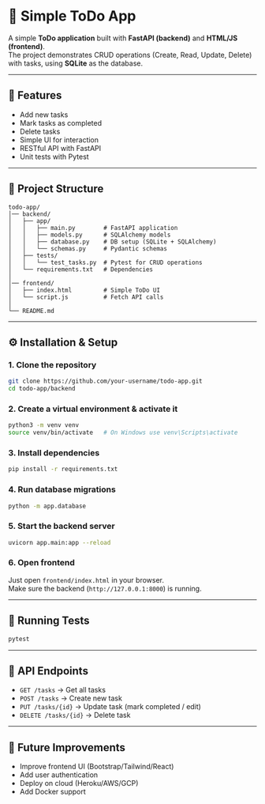 # 📝 Simple ToDo App

A simple **ToDo application** built with **FastAPI (backend)** and **HTML/JS (frontend)**.  
The project demonstrates CRUD operations (Create, Read, Update, Delete) with tasks, using **SQLite** as the database.

---

## 🚀 Features
- Add new tasks
- Mark tasks as completed
- Delete tasks
- Simple UI for interaction
- RESTful API with FastAPI
- Unit tests with Pytest

---

## 📂 Project Structure
```
todo-app/
│── backend/
│   ├── app/
│   │   ├── main.py        # FastAPI application
│   │   ├── models.py      # SQLAlchemy models
│   │   ├── database.py    # DB setup (SQLite + SQLAlchemy)
│   │   └── schemas.py     # Pydantic schemas
│   ├── tests/
│   │   └── test_tasks.py  # Pytest for CRUD operations
│   └── requirements.txt   # Dependencies
│
│── frontend/
│   ├── index.html         # Simple ToDo UI
│   └── script.js          # Fetch API calls
│
└── README.md
```

---

## ⚙️ Installation & Setup

### 1. Clone the repository
```bash
git clone https://github.com/your-username/todo-app.git
cd todo-app/backend
```

### 2. Create a virtual environment & activate it
```bash
python3 -m venv venv
source venv/bin/activate   # On Windows use venv\Scripts\activate
```

### 3. Install dependencies
```bash
pip install -r requirements.txt
```

### 4. Run database migrations
```bash
python -m app.database
```

### 5. Start the backend server
```bash
uvicorn app.main:app --reload
```

### 6. Open frontend
Just open `frontend/index.html` in your browser.  
Make sure the backend (`http://127.0.0.1:8000`) is running.

---

## 🧪 Running Tests
```bash
pytest
```

---

## 📡 API Endpoints

- `GET /tasks` → Get all tasks
- `POST /tasks` → Create new task
- `PUT /tasks/{id}` → Update task (mark completed / edit)
- `DELETE /tasks/{id}` → Delete task

---

## 🌟 Future Improvements
- Improve frontend UI (Bootstrap/Tailwind/React)
- Add user authentication
- Deploy on cloud (Heroku/AWS/GCP)
- Add Docker support
